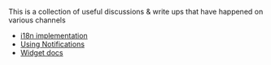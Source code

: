 This is a collection of useful discussions & write ups that have happened on various channels

* [i18n implementation](Polyglot-i18n)
* [Using Notifications](Using-Notifications)
* [Widget docs](Widget-Documentation)